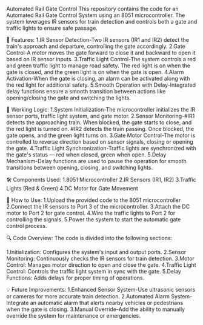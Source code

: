 Automated Rail Gate Control
This repository contains the code for an Automated Rail Gate Control System using an 8051 microcontroller. The system leverages IR sensors for train detection and controls both a gate and traffic lights to ensure safe passage.

🚀 Features:
1.IR Sensor Detection-Two IR sensors (IR1 and IR2) detect the train's approach and departure, controlling the gate accordingly.
2.Gate Control-A motor moves the gate forward to close it and backward to open it based on IR sensor inputs.
3.Traffic Light Control-The system controls a red and green traffic light to manage road safety. The red light is on when the gate is closed, and the green light is on when the gate is open.
4.Alarm Activation-When the gate is closing, an alarm can be activated along with the red light for additional safety.
5.Smooth Operation with Delay-Integrated delay functions ensure a smooth transition between actions like opening/closing the gate and switching the lights.

🔄 Working Logic:
1.System Initialization-The microcontroller initializes the IR sensor ports, traffic light system, and gate motor.
2.Sensor Monitoring-#IR1 detects the approaching train. When blocked, the gate starts to close, and the red light is turned on.
                    #IR2 detects the train passing. Once blocked, the gate opens, and the green light turns on.
3.Gate Motor Control-The motor is controlled to reverse direction based on sensor signals, closing or opening the gate.
4.Traffic Light Synchronization-Traffic lights are synchronized with the gate's status — red when closed, green when open.
5.Delay Mechanism-Delay functions are used to pause the operation for smooth transitions between opening, closing, and switching lights.

🛠️ Components Used:
1.8051 Microcontroller
2.IR Sensors (IR1, IR2)
3.Traffic Lights (Red & Green)
4.DC Motor for Gate Movement

📜 How to Use:
1.Upload the provided code to the 8051 microcontroller
2.Connect the IR sensors to Port 3 of the microcontroller.
3.Attach the DC motor to Port 2 for gate control.
4.Wire the traffic lights to Port 2 for controlling the signals.
5.Power the system to start the automatic gate control process.

🔍 Code Overview:
The code is divided into the following sections:

1.Initialization: Configures the system's input and output ports.
2.Sensor Monitoring: Continuously checks the IR sensors for train detection.
3.Motor Control: Manages motor direction to open and close the gate.
4.Traffic Light Control: Controls the traffic light system in sync with the gate.
5.Delay Functions: Adds delays for proper timing of operations.

💡 Future Improvements:
1.Enhanced Sensor System-Use ultrasonic sensors or cameras for more accurate train detection.
2.Automated Alarm System-Integrate an automatic alarm that alerts nearby vehicles or pedestrians when the gate is closing.
3.Manual Override-Add the ability to manually override the system for maintenance or emergencies.

